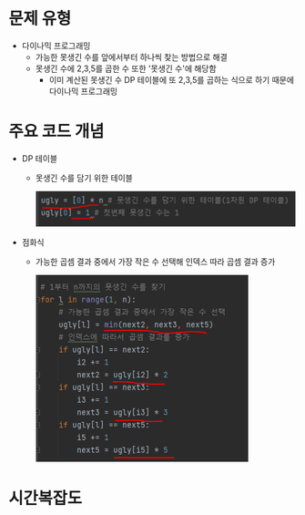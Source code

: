 # 문제 유형
- 다이나믹 프로그래밍
  - 가능한 못생긴 수를 앞에서부터 하나씩 찾는 방법으로 해결
  - 못생긴 수에 2,3,5를 곱한 수 또한 '못생긴 수'에 해당함 
    - 이미 계산된 못생긴 수 DP 테이블에 또 2,3,5를 곱하는 식으로 하기 때문에 다이나믹 프로그래밍 

# 주요 코드 개념
- DP 테이블 
  - 못생긴 수를 담기 위한 테이블 
  
    ![img_21.png](캡처이미지/img_21.png)

- 점화식
  - 가능한 곱셈 결과 중에서 가장 작은 수 선택해 인덱스 따라 곱셈 결과 증가
  
    ![img_22.png](캡처이미지/img_22.png)

# 시간복잡도 
